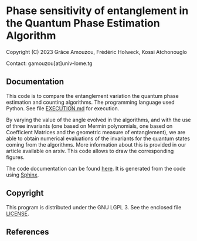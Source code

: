 # Phase sensitivity of entanglement in the Quantum Phase Estimation Algorithm

Copyright (C) 2023 Grâce Amouzou, Frédéric Holweck, Kossi Atchonouglo

Contact: gamouzou[at]univ-lome.tg

## Documentation

This code is to compare the entanglement variation the quantum phase
estimation and counting algorithms. The programming language used Python.
See file [EXECUTION.md](EXECUTION.md) for execution.

By varying the value of the angle evolved in the algorithms, and with the use of
three invariants (one based on Mermin polynomials, one based on Coefficient
Matrices and the geometric measure of entanglement), we are able to obtain
numerical evaluations of the invariants for the quantum states coming
from the algorithms. More information about this is provided in our article
available on arxiv. This code allows to draw the corresponding figures.

The code documentation can be found [here](doc/build/html). 
It is generated from the code using [Sphinx](http://www.sphinx-doc.org).
<!--[in pdf format](doc/build/latex/Mermin-evaluation.pdf) or-->

## Copyright

This program is distributed under the GNU LGPL 3. See the enclosed file [LICENSE](LICENSE).

## References
